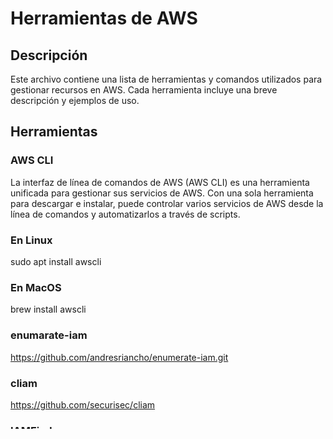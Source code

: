 # Herramientas de AWS

## Descripción
Este archivo contiene una lista de herramientas y comandos utilizados para gestionar recursos en AWS. Cada herramienta incluye una breve descripción y ejemplos de uso.

## Herramientas

### AWS CLI
La interfaz de línea de comandos de AWS (AWS CLI) es una herramienta unificada para gestionar sus servicios de AWS. Con una sola herramienta para descargar e instalar, puede controlar varios servicios de AWS desde la línea de comandos y automatizarlos a través de scripts.
### En Linux
sudo apt install awscli

### En MacOS
brew install awscli

### enumarate-iam
https://github.com/andresriancho/enumerate-iam.git

### cliam
https://github.com/securisec/cliam

### IAMFinder
https://github.com/prisma-cloud/IAMFinder

### IAMPrivesc
https://github.com/kriko69/IAMprivesc

### prowler
https://github.com/prowler-cloud/prowler

### Cloudsplaining
https://github.com/salesforce/cloudsplaining

### Gitleaks
https://github.com/gitleaks/gitleaks
